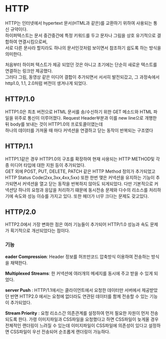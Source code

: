 # HTTP 

HTTP는 인터넷에서 hypertext 문서(HTML과 같은)를 교환하기 위하여 사용되는 통신 규약이다.   
하이퍼텍스트는 문서 중간중간에 특정 키워드를 두고 문자나 그림을 상호 유기적으로 결합하여 연결시킴으로써,     
서로 다른 문사라 할지라도 하나의 문서인것처럼 보이면서 참조하기 쉽도록 하는 방식을 의미한다. 

처음부터 하이퍼 텍스트가 제공 되었던 것은 아니고 초기에는 단순히 새로운 텍스트를 연결하는 링크만 제공했다.      
그러다 그림, 동영상 같은 미디어 결합이 추가되면서 서서히 발전되갔고, 그 과정속에서 http1.0, 1.1, 2.0처럼 버전이 생겨나게 되었다.    

## HTTP/1.0

HTTP1.0은 최초 버전으로 HTML 문서를 송/수신하기 위한 GET 메소드와 HTML 파일을 위주로 통신이 이루어졌다. 
Request Header부분과 이를 new line으로 개행한 뒤 body를 보내는 것이 HTTP1.0의 프로토콜이였는데      
하나의 데이터를 가져올 때 마다 커넥션을 연결하고 닫는 동작이 반복되는 구조였다

## HTTP/1.1

HTTP1.1같은 경우 HTTP1.0의 구조를 확장하여 현재 사용되는 HTTP METHOD및 각종 미디어 타입에 대한 지원 등이 추가되었다.       
GET 외에 POST, PUT, DELETE, PATCH 같은 HTTP Method 정의가 추가되었고 HTTP Status Code(2xx,3xx,4xx,5xx)
또한 한번 맺은 커넥션을 유지하는 기능이 추가되면서 커넥션을 열고 닫는 동작을 반복하지 않아도 되게되었다.
다만 기본적으로 커넥션당 하나의 요청과 응답을 처리하기 떄문에 동시전송 문제와 다수의 리소스를 처리하기에 속도와 성능 이슈를 가지고 있다. 
또한 헤더가 너무 크다는 문제도 갖고있다. 

## HTTP/2.0

HTTP2.0에서 가장 변화한 점은 여러 기능들이 추가되어 HTTP/1.0 성능과 속도 문제가 획기적으로 개선되었다는 점이다. 

### 기능

**eader Compression**: Header 정보를 허프만코드 압축방식 이용하여 전송하는 방식을 채택한다.

**Multiplexed Streams**: 한 커넥션에 여러개의 메세지를 동시에 주고 받을 수 있게 되었다.

**server Push** : HTTP/1.1에서는 클라이언트에서 요청한 데이터만 서버에서 제공받았던 반면 HTTP2.0 에서는 요청에 없더라도 연관된 데이터를 함께 전송할 수 있는 기능이 추가되었다.

**Stream Priority** : 요청 리소스간 의존관계를 설정하여 먼저 필요한 자원이 먼저 전송되도록 한다. 가령 이미지파일과 CSS파일을 요청했다고 하면 CSS파일이 늦게올 경우 전체적인 랜더링이 
느려질 수 있는데 이미지파일이 CSS파일에 의존성이 있다고 설정하면 CSS파일이 우선 전송되어 순조롭게 랜더링이 가능하다.

